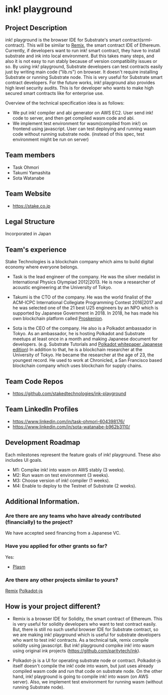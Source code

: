 # ink! playground

## Project Description

ink! playground is the browser IDE for Substrate's smart contract(srml-contract). This will be similar to [Remix](https://github.com/ethereum/remix), the smart contract IDE of Ethereum.
Currently, if developers want to run ink! smart contract, they have to install substrate and ink into local environment. But this takes many steps, and also it is not easy to run stably because of version compatibility issues or so.
By using ink! playground, Substrate developers can test contracts easily just by writing main code ("lib.rs") on browser.
It doesn't require installing Substrate or running Substrate node. This is very useful for Substrate smart contract developers.
For the future works, ink! playground also provides high level security audits. This is for developer who wants to make high secured smart contracts like for enterprise use.

Overview of the technical specification idea is as follows:
* We put ink! compiler and abi generator on AWS EC2. User send ink! code to server, and then get compiled wasm code and abi.
* We implement test environment for wasm(compiled from ink!) on frontend using javascript. User can test deploying and running wasm code without running substrate node. (instead of this spec, test environment might be run on server)

## Team members
* Task Ohmori
* Takumi Yamashita
* Sota Watanabe

## Team Website
* https://stake.co.jp

## Legal Structure
Incorporated in Japan

## Team's experience
Stake Technologies is a blockchain company which aims to build digital economy where everyone belongs.

* Task is the lead engineer of the company. He was the silver medalist in International Physics Olympiad 2012|2013. He is now a researcher of acoustic engineering at the University of Tokyo.

* Takumi is the CTO of the company. He was the world finalist of the ACM-ICPC International Collegiate Programming Contest 2016|2017 and he was selected one of the 21 best U25 engineers by an NPO which is supported by Japanese Government in 2018. In 2018, he has made his own blockchain platform called [Proskenion](https://proskenion.github.io/).

* Sota is the CEO of the company. He also is a Polkadot ambassador in Tokyo. As an ambassador, he is hosting Polkadot and Substrate meetups at least once in a month and making Japanese document for developers. (e.g. Substrate Tutorials and [Polkadot whitepaper Japanese edition](https://github.com/stakedtechnologies/PolkadotWP)) In addition to that, he is a blockchain researcher at the University of Tokyo. He became the researcher at the age of 23, the youngest record. He used to work at Chronicled, a San Francisco based blockchain company which uses blockchain for supply chains.


## Team Code Repos
* https://github.com/stakedtechnologies/ink-playground

## Team LinkedIn Profiles
* https://www.linkedin.com/in/task-ohmori-604398176/
* https://www.linkedin.com/in/sota-watanabe-b962b3110/
## Development Roadmap

Each milestones represent the feature goals of ink! playground. These also includes UI goals.

- M1: Compike ink! into wasm on AWS stably (3 weeks).
- M2: Run wasm on test environment (3 weeks).
- M3: Choose version of ink! compiler (1 weeks).
- M4: Enable to deploy to the Testnet of Substrate (2 weeks).

## Additional Information.

### Are there are any teams who have already contributed (financially) to the project?
We have accepted seed financing from a Japanese VC.

### Have you applied for other grants so far?
Yes:
* [Plasm](https://github.com/stakedtechnologies/Plasm)

### Are there any other projects similar to yours?
[Remix](https://github.com/ethereum/remix)
[Polkadot-js](https://github.com/polkadot-js/apps)

## How is your project different?
* Remix is a browser IDE for Solidity, the smart contract of Ethereum. This is very useful for solidity developers who want to test contract easily. But, there is still no such useful browser IDE for Substrate contract, so we are making ink! playground which is useful for substrate developers who want to test ink! contracts.
As a technical talk, remix compile solidity using javascript. But ink! playground compike ink! into wasm using original ink projects (https://github.com/paritytech/ink).

* Polkadot-js is a UI for operating substrate node or contract.
Polkadot-js itself doesn't compile the ink! code into wasm, but just uses already compiled wasm code and run that code on substrate node.
On the other hand, ink! playground is going to compile ink! into wasm (on AWS server). Also, we implement test environment for running wasm (without running Substrate node).
